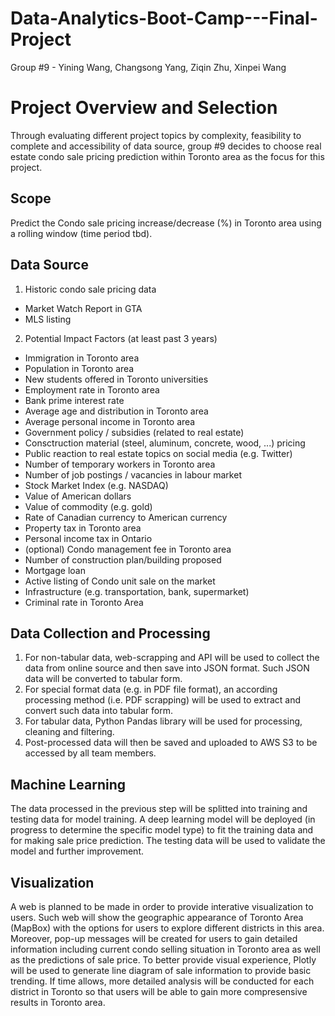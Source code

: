 # Data-Analytics-Boot-Camp---Final-Project
Group #9 - Yining Wang, Changsong Yang, Ziqin Zhu, Xinpei Wang

# Project Overview and Selection
Through evaluating different project topics by complexity, feasibility to complete and accessibility of data source, group #9 decides to choose real estate condo sale pricing prediction within Toronto area as the focus for this project. 

## Scope
Predict the Condo sale pricing increase/decrease (%) in Toronto area using a rolling window (time period tbd).

## Data Source
1. Historic condo sale pricing data  
- Market Watch Report in GTA  
- MLS listing  
2. Potential Impact Factors (at least past 3 years)    
- Immigration in Toronto area  
- Population in Toronto area  
- New students offered in Toronto universities  
- Employment rate in Toronto area
- Bank prime interest rate  
- Average age and distribution in Toronto area  
- Average personal income in Toronto area
- Government policy / subsidies (related to real estate)  
- Consctruction material (steel, aluminum, concrete, wood, ...) pricing  
- Public reaction to real estate topics on social media (e.g. Twitter)  
- Number of temporary workers in Toronto area  
- Number of job postings / vacancies in labour market  
- Stock Market Index (e.g. NASDAQ)  
- Value of American dollars  
- Value of commodity (e.g. gold)  
- Rate of Canadian currency to American currency  
- Property tax in Toronto area  
- Personal income tax in Ontario  
- (optional) Condo management fee in Toronto area   
- Number of construction plan/building proposed  
- Mortgage loan  
- Active listing of Condo unit sale on the market  
- Infrastructure (e.g. transportation, bank, supermarket)  
- Criminal rate in Toronto Area  

## Data Collection and Processing
1. For non-tabular data, web-scrapping and API will be used to collect the data from online source and then save into JSON format. Such JSON data will be converted to tabular form.  
2. For special format data (e.g. in PDF file format), an according processing method (i.e. PDF scrapping) will be used to extract and convert such data into tabular form.  
3. For tabular data, Python Pandas library will be used for processing, cleaning and filtering.  
4. Post-processed data will then be saved and uploaded to AWS S3 to be accessed by all team members.   

## Machine Learning
The data processed in the previous step will be splitted into training and testing data for model training. A deep learning model will be deployed (in progress to determine the specific model type) to fit the training data and for making sale price prediction. The testing data will be used to validate the model and further improvement.  

## Visualization
A web is planned to be made in order to provide interative visualization to users. Such web will show the geographic appearance of Toronto Area (MapBox) with the options for users to explore different districts in this area. Moreover, pop-up messages will be created for users to gain detailed information including current condo selling situation in Toronto area as well as the predictions of sale price. To better provide visual experience, Plotly will be used to generate line diagram of sale information to provide basic trending. If time allows, more detailed analysis will be conducted for each district in Toronto so that users will be able to gain more compresensive results in Toronto area.
